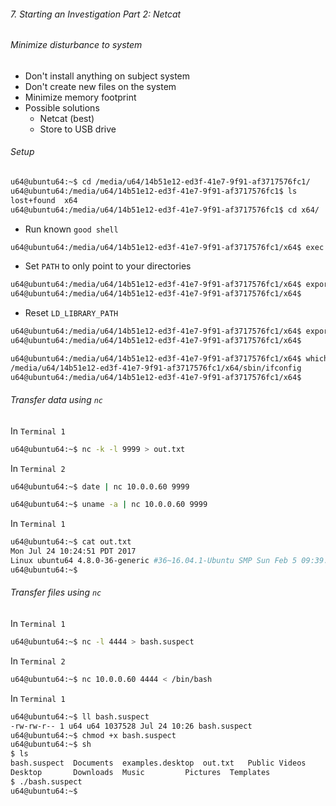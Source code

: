 ###### 7. Starting an Investigation Part 2: Netcat

###### Minimize disturbance to system- Don't install anything on subject system 
- Don't create new files on the system 
- Minimize memory footprint- Possible solutions	- Netcat (best) 
	- Store to USB drive

###### Setup

```sh
u64@ubuntu64:~$ cd /media/u64/14b51e12-ed3f-41e7-9f91-af3717576fc1/
u64@ubuntu64:/media/u64/14b51e12-ed3f-41e7-9f91-af3717576fc1$ ls
lost+found  x64
u64@ubuntu64:/media/u64/14b51e12-ed3f-41e7-9f91-af3717576fc1$ cd x64/
```

- Run known ```good shell```

```sh
u64@ubuntu64:/media/u64/14b51e12-ed3f-41e7-9f91-af3717576fc1/x64$ exec bin/bash
```

- Set ```PATH``` to only point to your directories

```sh
u64@ubuntu64:/media/u64/14b51e12-ed3f-41e7-9f91-af3717576fc1/x64$ export PATH=/media/u64/14b51e12-ed3f-41e7-9f91-af3717576fc1/x64/bin:/media/u64/14b51e12-ed3f-41e7-9f91-af3717576fc1/x64/sbin
u64@ubuntu64:/media/u64/14b51e12-ed3f-41e7-9f91-af3717576fc1/x64$
```

- Reset ```LD_LIBRARY_PATH```

```sh
u64@ubuntu64:/media/u64/14b51e12-ed3f-41e7-9f91-af3717576fc1/x64$ export LD_LIBRARY_PATH=/media/u64/14b51e12-ed3f-41e7-9f91-af3717576fc1/x64/lib:/media/u64/14b51e12-ed3f-41e7-9f91-af3717576fc1/x64/lib64
u64@ubuntu64:/media/u64/14b51e12-ed3f-41e7-9f91-af3717576fc1/x64$
```

```sh
u64@ubuntu64:/media/u64/14b51e12-ed3f-41e7-9f91-af3717576fc1/x64$ which ifconfig
/media/u64/14b51e12-ed3f-41e7-9f91-af3717576fc1/x64/sbin/ifconfig
u64@ubuntu64:/media/u64/14b51e12-ed3f-41e7-9f91-af3717576fc1/x64$
```

###### Transfer data using ```nc```

In ```Terminal 1```

```sh
u64@ubuntu64:~$ nc -k -l 9999 > out.txt
```

In ```Terminal 2```

```sh
u64@ubuntu64:~$ date | nc 10.0.0.60 9999
```

```sh
u64@ubuntu64:~$ uname -a | nc 10.0.0.60 9999
```

In ```Terminal 1```

```sh
u64@ubuntu64:~$ cat out.txt
Mon Jul 24 10:24:51 PDT 2017
Linux ubuntu64 4.8.0-36-generic #36~16.04.1-Ubuntu SMP Sun Feb 5 09:39:57 UTC 2017 x86_64 x86_64 x86_64 GNU/Linux
u64@ubuntu64:~$
```

###### Transfer files using ```nc```

In ```Terminal 1```

```sh
u64@ubuntu64:~$ nc -l 4444 > bash.suspect
```

In ```Terminal 2```

```sh
u64@ubuntu64:~$ nc 10.0.0.60 4444 < /bin/bash
```

In ```Terminal 1```

```sh
u64@ubuntu64:~$ ll bash.suspect
-rw-rw-r-- 1 u64 u64 1037528 Jul 24 10:26 bash.suspect
u64@ubuntu64:~$ chmod +x bash.suspect
u64@ubuntu64:~$ sh
$ ls
bash.suspect  Documents  examples.desktop  out.txt   Public	Videos
Desktop       Downloads  Music		   Pictures  Templates
$ ./bash.suspect
u64@ubuntu64:~$
```
